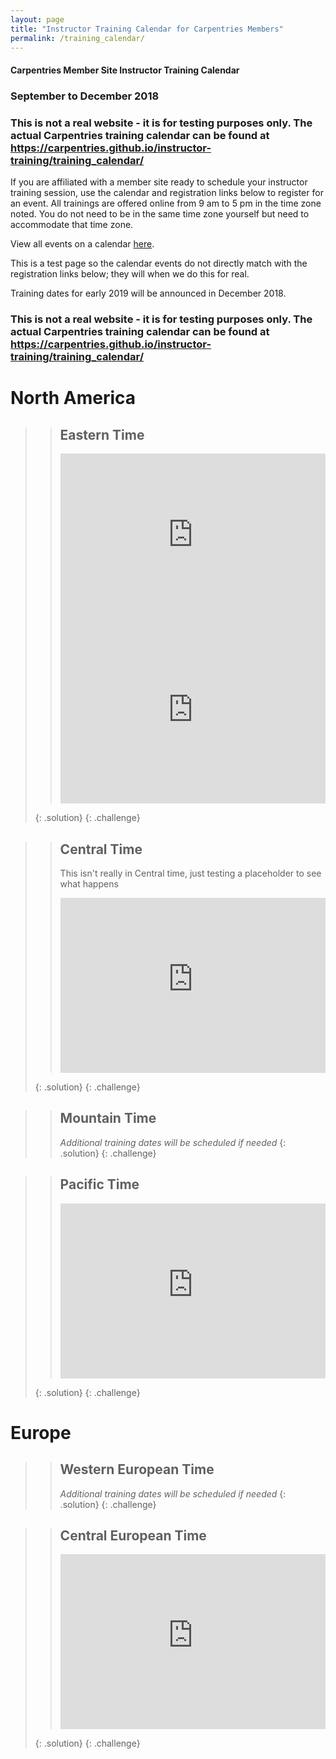 ```yaml
---
layout: page
title: "Instructor Training Calendar for Carpentries Members"
permalink: /training_calendar/
---
```



<script src="https://www.eventbrite.com/static/widgets/eb_widgets.js"></script>



#### Carpentries Member Site Instructor Training Calendar
###  September to December 2018

### This is not a real website - it is for testing purposes only.  The actual Carpentries training calendar can be found at https://carpentries.github.io/instructor-training/training_calendar/

If you are affiliated with a member site ready to schedule your instructor training session, use the calendar and registration links below to register for an event.
All trainings are offered online from 9 am to 5 pm in the time zone noted.  You do not need to be in the same time zone yourself but need to accommodate that time zone. 

View all events on a calendar [here](https://calendar.google.com/calendar/embed?src=carpentries.org_tkv4eif9njgq4l6e2d4erroquo%40group.calendar.google.com&ctz=America%2FNew_York).

This is a test page so the calendar events do not directly match with the registration links below; they will when we do this for real.

Training dates for early 2019 will be announced in December 2018.

### This is not a real website - it is for testing purposes only.  The actual Carpentries training calendar can be found at https://carpentries.github.io/instructor-training/training_calendar/


# North America

>> ## Eastern Time  
>> <iframe src="https://www.eventbrite.com/tickets-external?eid=50612761131&amp;ref=etckt" frameborder="0" width="100%" height="280px" scrolling="auto"></iframe>
>> <iframe src="https://www.eventbrite.com/tickets-external?eid=50599443297&amp;ref=etckt" frameborder="0" width="100%" height="280px" scrolling="auto"></iframe>
> {: .solution}
{: .challenge}

>> ## Central Time  
>> This isn't really in Central time, just testing a placeholder to see what happens
>> <iframe src="https://www.eventbrite.com/tickets-external?eid=50612761131&amp;ref=etckt" frameborder="0" width="100%" height="280px" scrolling="auto"></iframe>
> {: .solution}
{: .challenge}

>> ## Mountain Time  
>> *Additional training dates will be scheduled if needed*
> {: .solution}
{: .challenge}

<!-- #### Pacific time -->
>> ## Pacific Time  
>> <iframe src="https://www.eventbrite.com/tickets-external?eid=50612059031&amp;ref=etckt" frameborder="0" width="100%" height="280px" scrolling="auto"></iframe>
> {: .solution}
{: .challenge}

# Europe

>> ## Western European Time  
>> *Additional training dates will be scheduled if needed*
> {: .solution}
{: .challenge}



>> ## Central European  Time  
>> <iframe src="https://www.eventbrite.com/tickets-external?eid=50612133253&amp;ref=etckt" frameborder="0" width="100%" height="280px" scrolling="auto"></iframe>
> {: .solution}
{: .challenge}



